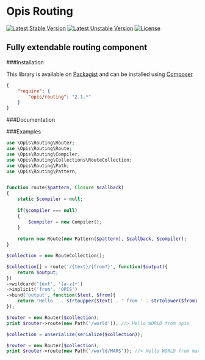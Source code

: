 Opis Routing
=================
[![Latest Stable Version](https://poser.pugx.org/opis/routing/version.png)](https://packagist.org/packages/opis/routing)
[![Latest Unstable Version](https://poser.pugx.org/opis/routing/v/unstable.png)](//packagist.org/packages/opis/routing)
[![License](https://poser.pugx.org/opis/routing/license.png)](https://packagist.org/packages/opis/routing)

Fully extendable routing component
------------------------------

###Installation

This library is available on [Packagist](https://packagist.org/packages/opis/routing) and can be installed using [Composer](http://getcomposer.org)

```json
{
    "require": {
        "opis/routing": "2.1.*"
    }
}
```

###Documentation

###Examples

```php
use \Opis\Routing\Router;
use \Opis\Routing\Route;
use \Opis\Routing\Compiler;
use \Opis\Routing\Collections\RouteCollection;
use \Opis\Routing\Path;
use \Opis\Routing\Pattern;


function route($pattern, Closure $callback)
{
    static $compiler = null;
    
    if($compiler === null)
    {
        $compiler = new Compiler();
    }
    
    return new Route(new Pattern($pattern), $callback, $compiler);
}

$collection = new RouteCollection();

$collection[] = route('/{text}/{from?}', function($output){
    return $output;
})
->wildcard('text', '[a-z]+')
->implicit('from', 'OPIS')
->bind('output', function($text, $from){
    return 'Hello ' . strtoupper($text) . ' from ' . strtolower($from);
});

$router = new Router($collection);
print $router->route(new Path('/world')); //> Hello WORLD from opis

$collection = unserialize(serialize($collection));

$router = new Router($collection);
print $router->route(new Path('/world/MARS')); //> Hello WORLD from mars
```